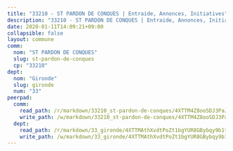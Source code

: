 ```yaml
---
title: "33210 - ST PARDON DE CONQUES | Entraide, Annonces, Initiatives"
description: "33210 - ST PARDON DE CONQUES | Entraide, Annonces, Initiatives"
date: 2020-01-11T14:09:21+09:00
collapsible: false
layout: commune
comm:
  nom: "ST PARDON DE CONQUES"
  slug: st-pardon-de-conques
  cp: "33210"
dept:
  nom: "Gironde"
  slug: gironde
  num: "33"
peerpad:
  comm:
    read_path: /r/markdown/33210_st-pardon-de-conques/4XTTM4Z8ooSDJ3PaJNJ8ki7odWF4CUTdc24qXg2apxfkk7NXP
    write_path: /w/markdown/33210_st-pardon-de-conques/4XTTM4Z8ooSDJ3PaJNJ8ki7odWF4CUTdc24qXg2apxfkk7NXP-K3TgUKCWtWyB67NCMk9ofvD9UbDhm6h1k3FFZEXGynWZVhaZSknZMwAbpJefGoQPBGLGbYuoe2wX3rZgVZbUAtA7r4mZVQ9hEtmPGYU7xCqQpvHTs3op38BzMM6adwXzxZYzVipV
  dept:
    read_path: /r/markdown/33_gironde/4XTTMAthXvdtPoZt1bgYUR8GBybqy9b1tLUaaKDw5iKj57LRt
    write_path: /w/markdown/33_gironde/4XTTMAthXvdtPoZt1bgYUR8GBybqy9b1tLUaaKDw5iKj57LRt-K3TgU8ogmN5s8hbKrZhkV9P1KQiFepNWXjoYRvdMTW1jt7eRXTmrjG677tN9mcUTsALjzYGgb8mvcrYPJn2Jd8cTiBmF9aZcbgdcQL1kzCPJnSf6X8tpEcGPdTr5qT6cQqEpt6oQ
---
```


